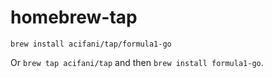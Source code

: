 # homebrew-tap

`brew install acifani/tap/formula1-go`

Or `brew tap acifani/tap` and then `brew install formula1-go`.
